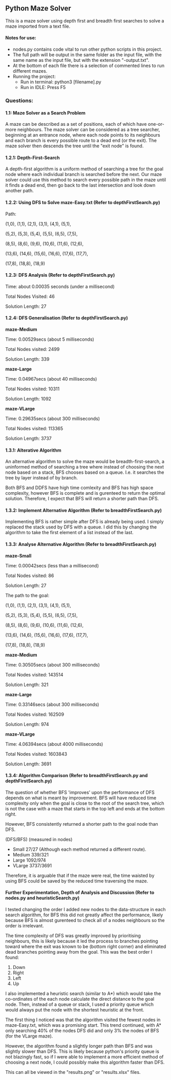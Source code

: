 ## Python Maze Solver

This is a maze solver using depth first and breadth first searches to solve a
maze imported from a text file.

#### Notes for use:

- nodes.py contains code vital to run other python scripts in this project.
- The full path will be output in the same folder as the input file, with the
  same name as the input file, but with the extension "-output.txt".
- At the bottom of each file there is a selection of commented lines to run different mazes.
- Running the project: 
    - Run in terminal: python3 \[filename\].py
    - Run in IDLE: Press F5

### Questions:

#### 1.1: Maze Solver as a Search Problem

A maze can be described as a set of positions, each of which have one-or-
more neighbours. The maze solver can be considered as a tree searcher, beginning
at an entrance node, where each node points to its neighbours and each
branch is every possible route to a dead end (or the exit). The maze solver
then descends the tree until the "exit node" is found.

#### 1.2.1: Depth-First-Search

A depth-first algorithm is a uniform method of searching a tree for the goal
node where each individual branch is searched before the next. Our maze
solver could use this method to search every possible path in the maze until
it finds a dead end, then go back to the last intersection and look down
another path.

#### 1.2.2: Using DFS to Solve maze-Easy.txt (Refer to depthFirstSearch.py)

Path:

(1,0), (1,1), (2,1), (3,1), (4,1), (5,1), 

(5,2), (5,3), (5,4), (5,5), (6,5), (7,5), 

(8,5), (8,6), (9,6), (10,6), (11,6), (12,6), 

(13,6), (14,6), (15,6), (16,6), (17,6), (17,7), 

(17,8), (18,8), (18,9)

#### 1.2.3: DFS Analysis (Refer to depthFirstSearch.py)

Time: about 0.00035 seconds (under a millisecond)

Total Nodes Visited: 46

Solution Length: 27

#### 1.2.4: DFS Generalisation (Refer to depthFirstSearch.py)

**maze-Medium**

Time: 0.00529secs (about 5 milliseconds)

Total Nodes visited: 2499

Solution Length: 339

**maze-Large**

Time: 0.04967secs (about 40 milliseconds)

Total Nodes visited: 10311

Solution Length: 1092

**maze-VLarge**

Time: 0.29635secs (about 300 milliseconds)

Total Nodes visited: 113365

Solution Length: 3737

#### 1.3.1: Alterative Algorithm

An alternative algorithm to solve the maze would be breadth-first-search, a
uninformed method of searching a tree where instead of choosing the next node
based on a stack, BFS chooses based on a queue. I.e. it searches the tree by
layer instead of by branch.

Both BFS and DDFS have high time comlexity and BFS has high space complexity, 
however BFS is complete and is gurenteed to return the optimal solution.
Therefore, I expect that BFS will return a shorter path than DFS.

#### 1.3.2: Implement Alternative Algorithm (Refer to breadthFirstSearch.py)

Implementing BFS is rather simple after DFS is already being used. I simply
replaced the stack used by DFS with a queue. I did this by changing the 
algorithm to take the first element of a list instead of the last.

#### 1.3.3: Analyse Alternative Algorithm (Refer to breadthFirstSearch.py)

**maze-Small**

Time: 0.00042secs (less than a millisecond)

Total Nodes visited: 86

Solution Length: 27

The path to the goal:

(1,0), (1,1), (2,1), (3,1), (4,1), (5,1), 

(5,2), (5,3), (5,4), (5,5), (6,5), (7,5), 

(8,5), (8,6), (9,6), (10,6), (11,6), (12,6), 

(13,6), (14,6), (15,6), (16,6), (17,6), (17,7), 

(17,8), (18,8), (18,9)

**maze-Medium**

Time: 0.30505secs (about 300 milliseconds)

Total Nodes visited: 143514

Solution Length: 321

**maze-Large**

Time: 0.33146secs (about 300 milliseconds)

Total Nodes visited: 162509

Solution Length: 974

**maze-VLarge**

Time: 4.06394secs (about 4000 milliseconds)

Total Nodes visited: 1603843

Solution Length: 3691

#### 1.3.4: Algorithm Comparison (Refer to breadthFirstSearch.py and depthFirstSearch.py)

The question of whether BFS 'improves' upon the performance of DFS depends 
on what is meant by improvement. BFS will have reduced time complexity only 
when the goal is close to the root of the search tree, which is not the 
case with a maze that starts in the top left and ends at the bottom right.

However, BFS consistently returned a shorter path to the goal node than DFS.

(DFS/BFS) (measured in nodes)

- Small 27/27 (Although each method returned a different route).
- Medium 339/321
- Large 1092/974
- VLarge 3737/3691

Therefore, it is arguable that if the maze were real, the time waisted by 
using BFS could be saved by the reduced time traversing the maze. 

#### Further Experimentation, Depth of Analysis and Discussion (Refer to nodes.py and heuristicSearch.py)

I tested changing the order I added new nodes to the data-structure 
in each search algorithm, for BFS this did not greatly affect the performance, 
likely because BFS is almost gurenteed to check all of a nodes neighbours 
so the order is irrelevant.

The time complexity of DFS was greatly improved by prioritising neighbours, 
this is likely because it led the process to branches pointing toward where the exit 
was known to be (bottom right corner) and eliminated dead branches pointing 
away from the goal. This was the best order I found:
1. Down
2. Right
3. Left
4. Up

I also implemented a heuristic search (similar to A*) which would take the co-ordinates 
of the each node calculate the direct distance to the goal node. Then, instead of a queue or stack,
I used a priority queue which would always put the node with the shortest heuristic at the front.

The first thing I noticed was that the algorithm visited the fewest nodes in maze-Easy.txt, 
which was a promising start. This trend continued, with A* only searching 40% of the nodes DFS 
did and only 3% the nodes of BFS (for the VLarge maze).

However, the algorithm found a slightly longer path than BFS and was slightly slower than DFS. 
This is likely because python's priority queue is not blazingly fast, so if I were able to 
implement a more efficient method of choosing a next node, I could possibly make this algorithm 
faster than DFS.

This can all be viewed in the "results.png" or "results.xlsx" files.